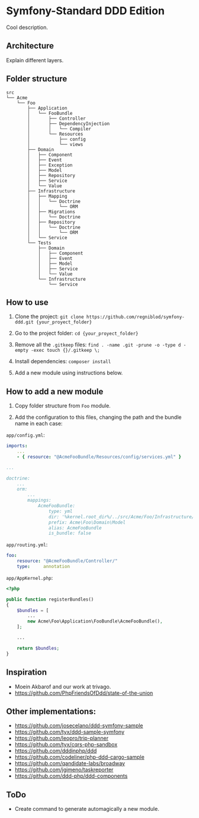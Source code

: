 Symfony-Standard DDD Edition
============================

Cool description.


## Architecture

Explain different layers.


## Folder structure
```
src
└── Acme
    └── Foo
        ├── Application
        │   └── FooBundle
        │       ├── Controller
        │       ├── DependencyInjection
        │       │   └── Compiler
        │       └── Resources
        │           ├── config
        │           └── views
        ├── Domain
        │   ├── Component
        │   ├── Event
        │   ├── Exception
        │   ├── Model
        │   ├── Repository
        │   ├── Service
        │   └── Value
        ├── Infrastructure
        │   ├── Mapping
        │   │   └── Doctrine
        │   │       └── ORM
        │   ├── Migrations
        │   │   └── Doctrine
        │   ├── Repository
        │   │   └── Doctrine
        │   │       └── ORM
        │   └── Service
        └── Tests
            ├── Domain
            │   ├── Component
            │   ├── Event
            │   ├── Model
            │   ├── Service
            │   └── Value
            └── Infrastructure
                └── Service
```


## How to use

1. Clone the project:
`git clone https://github.com/regniblod/symfony-ddd.git {your_proyect_folder}`

2. Go to the project folder:
`cd {your_proyect_folder}`

3. Remove all the `.gitkeep` files:
`find . -name .git -prune -o -type d -empty -exec touch {}/.gitkeep \;`

4. Install dependencies:
`composer install`

5. Add a new module using instructions below.


## How to add a new module

1. Copy folder structure from `Foo` module.

2. Add the configuration to this files, changing the path and the bundle name in each case:

`app/config.yml`:
```yaml
imports:
    ...
    - { resource: "@AcmeFooBundle/Resources/config/services.yml" }

...

doctrine:
    ...
    orm:
        ...
        mappings:
            AcmeFooBundle:
                type: yml
                dir: '%kernel.root_dir%/../src/Acme/Foo/Infrastructure/Mapping/Doctrine/ORM'
                prefix: Acme\Foo\Domain\Model
                alias: AcmeFooBundle
                is_bundle: false
```

`app/routing.yml`:
```yaml
foo:
    resource: "@AcmeFooBundle/Controller/"
    type:     annotation
```

`app/AppKernel.php`:
```php
<?php

public function registerBundles()
{
    $bundles = [
        ...
        new Acme\Foo\Application\FooBundle\AcmeFooBundle(),
    ];

    ...

    return $bundles;
}
```


## Inspiration

- Moein Akbarof and our work at trivago.
- https://github.com/PhpFriendsOfDdd/state-of-the-union


## Other implementations:

- https://github.com/josecelano/ddd-symfony-sample
- https://github.com/tyx/ddd-sample-symfony
- https://github.com/leopro/trip-planner
- https://github.com/tyx/cqrs-php-sandbox
- https://github.com/dddinphp/ddd
- https://github.com/codeliner/php-ddd-cargo-sample
- https://github.com/qandidate-labs/broadway
- https://github.com/jgimeno/taskreporter
- https://github.com/ddd-php/ddd-components


## ToDo

- Create command to generate automagically a new module.
